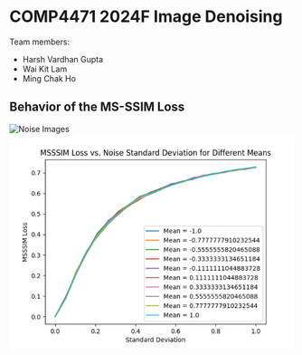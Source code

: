 # COMP4471 2024F Image Denoising

Team members:

- Harsh Vardhan Gupta
- Wai Kit Lam
- Ming Chak Ho

## Behavior of the MS-SSIM Loss

![Noise Images](noise_images.gif)
![MS-SSIM Loss Plot](msssim_loss_plot.png)
